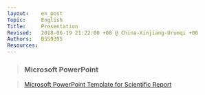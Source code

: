 ```yaml
---
layout:    en_post
Topic:     English
Title:     Presentation
Revised:   2018-06-19 21:22:00 +08 @ China-Xinjiang-Urumqi +06
Authors:   BSS9395
Resources:
---
```


> ### Microsoft PowerPoint

> [Microsoft PowerPoint Template for Scientific Report](sources/PowerPoint_Slide_Master.pptx)

